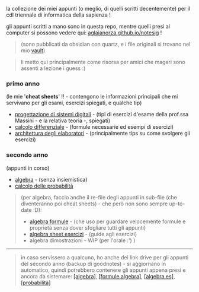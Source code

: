 la collezione dei miei appunti (o meglio, di quelli scritti decentemente) per il cdl triennale di informatica della sapienza ! 

gli appunti scritti a mano sono in questa repo, mentre quelli presi al computer si possono vedere qui: [aglaianorza.github.io/notesig](https://aglaianorza.github.io/notesig/) !

> (sono pubblicati da obsidian con quartz, e i file originali si trovano nel mio [vault](https://github.com/AglaiaNorza/obsidian-vault))

> li metto qui principalmente come risorsa per amici che magari sono assenti a lezione i guess :) 

### primo anno
(le mie '**cheat sheets**' !! - contengono le informazioni principali che mi servivano per gli esami, esercizi spiegati, e qualche tip)

- [progettazione di sistemi digitali](../../raw/main/primo%20anno/psd%20cheat%20sheet.pdf) - (tipi di esercizi d'esame della prof.ssa Massini - e la relativa teoria -, spiegati)
- [calcolo differenziale](../../raw/main/primo%20anno/calcdiff%20cheat%20sheet.pdf) - (formule necessarie ed esempi di esercizi)
- [architettura degli elaboratori](../../raw/main/primo%20anno/arch%20cheat%20sheet.pdf) - (principalmente tips su come svolgere gli esercizi)

### secondo anno
(appunti in corso)

- [algebra](../../raw/main/secondo%20anno/algebra.pdf) - (senza insiemistica) 
- [calcolo delle probabilità](../../raw/main/secondo%20anno/calcolo%20delle%20probabilità.pdf)
 
> (per algebra, faccio anche il re-file degli appunti in sub-file (che diventeranno poi cheat sheets) - che però non sono sempre up-to-date :D):
> - [algebra formule](../../raw/main/secondo%20anno/algebra%20formule.pdf) - (che uso per guardare velocemente formule e proprietà senza dover sfogliare tutti gli appunti) 
> - [algebra sheet esercizi](../../raw/main/secondo%20anno/algebra%20es%20sheet.pdf) - (guide agli esercizi)
> - algebra dimostrazioni - WIP (per l'orale :') )
------
> in caso servissero a qualcuno, ho anche dei link drive per gli appunti del secondo anno (backup di goodnotes) - si aggiornano in automatico, quindi potrebbero contenere gli appunti appena presi e ancora da sistemare:
> [[algebra]](https://drive.google.com/file/d/1KuGslbgLNU1U9rboeNKxsBptnqXS95rY/view?usp=sharing), [[formule algebra]](https://drive.google.com/file/d/1kSHqjzirNeuWVRACjaXAZzN51CBvSmSw/view?usp=sharing), [[algebra es]](https://drive.google.com/file/d/10bc4-VZ2bqGsYHfavKYtBK0ApbsDXviP/view?usp=sharing), [[probabilità]](https://drive.google.com/file/d/1z5yY9wkeVek5W3LhSf8P8mh2xpbsMRAs/view?usp=sharing)

